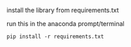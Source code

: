 install the library from requirements.txt 

run this in the anaconda prompt/terminal 
```shell
pip install -r requirements.txt
```

